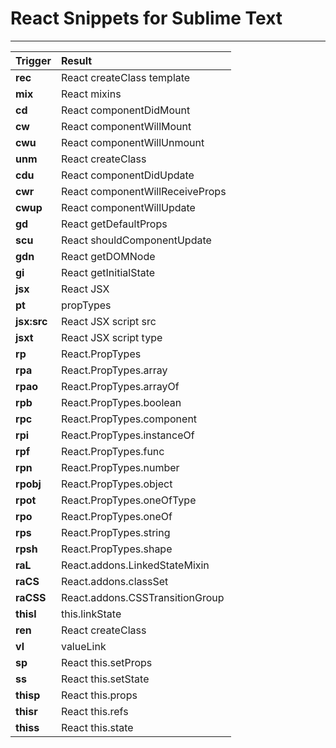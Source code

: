 React Snippets for Sublime Text
=================================
---------------------
Trigger | Result
:------- | :-------
**rec** | React createClass template
**mix** | React mixins
**cd** | React componentDidMount
**cw** | React componentWillMount
**cwu** | React componentWillUnmount
**unm** | React createClass
**cdu** | React componentDidUpdate
**cwr** | React componentWillReceiveProps
**cwup** | React componentWillUpdate
**gd** | React getDefaultProps
**scu** | React shouldComponentUpdate
**gdn** | React getDOMNode
**gi** | React getInitialState
**jsx** | React JSX
**pt** | propTypes
**jsx:src** | React JSX script src
**jsxt** | React JSX script type
**rp** | React.PropTypes
**rpa** | React.PropTypes.array
**rpao** | React.PropTypes.arrayOf
**rpb** | React.PropTypes.boolean
**rpc** | React.PropTypes.component
**rpi** | React.PropTypes.instanceOf
**rpf** | React.PropTypes.func
**rpn** | React.PropTypes.number
**rpobj** | React.PropTypes.object
**rpot** | React.PropTypes.oneOfType
**rpo** | React.PropTypes.oneOf
**rps** | React.PropTypes.string
**rpsh** | React.PropTypes.shape
**raL** | React.addons.LinkedStateMixin
**raCS** | React.addons.classSet
**raCSS** | React.addons.CSSTransitionGroup
**thisl** | this.linkState
**ren** | React createClass
**vl** | valueLink
**sp** | React this.setProps
**ss** | React this.setState
**thisp** | React this.props
**thisr** | React this.refs
**thiss** | React this.state
